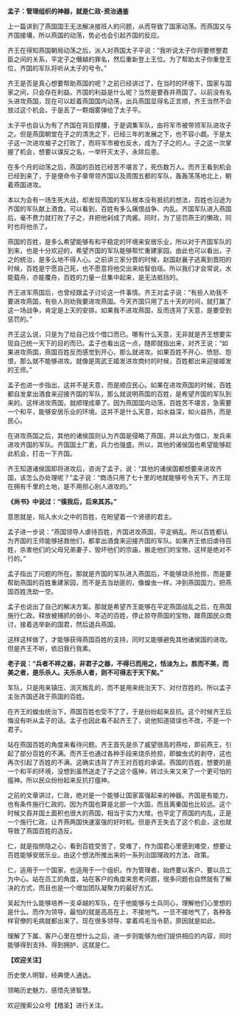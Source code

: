 **孟子：管理组织的神器，就是仁政-资治通鉴**

上一篇讲到了燕国国王无法解决接班人的问题，从而导致了国家动荡。而燕国又与齐国接壤，所以燕国的动荡，势必也会引起齐国的反应。

齐王在得知燕国朝局动荡之后，派人对燕国太子平说：“我听说太子你将要修整君臣之间的关系，平定子之僭越的罪名，然后重新登上王位。为了帮助太子你重登王位，齐国的军队将听从太子的号令。”

齐王是否是真心想要帮助燕国的呢？之前已经讲过了，在当时的环境下，国家与国家之间，只会存在利益。齐国的利益是什么呢？当然是要吞并燕国了。以前没有名头进攻燕国，现在可以趁着燕国国内动荡，出兵燕国显得名正言顺，齐王当然不会放过这个机会。于是丢了一颗烟雾弹给了太子平。

太子平也自认为有了齐国在背后撑腰，于是调集军队，由将军市被带领军队进攻子之。但是燕国朝堂在子之的清洗之下，已经三年的发展之下，也不容小觑。于是太子这一次进攻被子之打败了，而将军市被也反水，成为了子之的人。子之这一次掌握了机会，想要以谋反之名，一举歼灭太子，永除后患。

在多个月的动荡之后，燕国的百姓已经苦不堪言了，死伤数万人。而齐王看到机会已经到来了，于是便命令子章带领齐国以及周围五都的军队，轰轰荡荡地北上，朝着燕国进攻。

本以为会有一场生死大战，却发现燕国的军队根本没有抵抗的想法，百姓也沿途为齐国的军队献上酒食。可以看到，百姓有多么痛恨战争、内乱。齐国军队进入燕国后，毫不费力就打败了子之，并把他剁成了肉酱。同时，为了惩罚燕王的懒政，同时也将他杀了。

燕国的百姓，是多么希望能够有和平稳定的环境来安居乐业，所以对于齐国军队的到来，也是十分欢迎的，希望齐国的军队能够帮忙重建家园。由此也可以看出，子之的统治，是多么地不得人心。之前讲三家分晋的时候，赵国赵襄子逃离到晋阳的时候，百姓是宁愿自己死，也不愿意将他交出来给智伯瑶。所以我们才会常说，水能载舟，亦能覆舟，百姓的力量一旦集中起来，是无法抵挡的。

齐王进军燕国后，也曾经跟孟子讨论这一件事情。齐王对孟子说：“有些人劝我不要进攻燕国，有些人则劝我要进攻燕国。今天齐国只用了五十天的时间，就打赢了这一场战争，肯定是上天的安排。如果我不进攻燕国，反而违背了天意，是要受到惩罚的。”

齐王这么说，只是为了给自己找个借口而已。哪有什么天意，无非就是齐王想要实现自己统一天下的目的而已。孟子也看出这一点，随即就指出来，对齐王说：“如果进攻燕国，燕国百姓反而感觉到开心，那么就进攻。如果百姓不开心、愤怒、怨恨，那么就不能够进攻。就像是周武王姬发进攻商纣的时候，百姓都出来迎接姬发的王师。”

孟子也进一步指出，这并不是天意，而是顺应民心。如果在进攻燕国的时候，百姓都自发拿出酒食来迎接齐国的军队，那么就说明燕国的百姓，是希望齐国的军队到来的。这样进攻燕国，就顺理成章了。因为燕国国内动荡，百姓苦不堪言，急需要一个和平，能够安居乐业的环境。这并不是什么天意，如水益深，如火益热，而是民心。

在进攻燕国之后，其他的诸侯国则认为齐国是侵略了燕国，并以此为借口，发兵来进攻齐国的军队。齐国国土广袤，兵力也强盛。所以，其他的诸侯国也希望能够趁此机会，打击一下齐国。

齐王知道诸侯国即将进攻后，咨询了孟子，说：“其他的诸侯国都想要来进攻齐国，该怎么办处理呢？”孟子说：“商汤只用了七十里的地就能够号令天下。齐王现在拥有千里的土地，是不用担心别人进攻的。”

**《尚书》中说过：“徯我后，后来其苏。”**

意思就是，陷入水火之中的百姓，在盼望着一个贤德的君主。

孟子进一步说：“燕国领导人虐待百姓，齐国进攻燕国，平定祸乱。所以百姓都认为齐国的王师能够拯救他们，都拿出酒食来迎接齐国的军队。如果齐王依旧虐待百姓，杀害他们的父母兄弟妻子，毁坏他们的宗庙，搬走他们的宝物，这样是绝对不行的。”

孟子指出了问题的所在。那就是齐国的军队进入燕国后，不能够烧杀抢掠，而是要帮助燕国的百姓重建家园，而不是去当劫匪的，像蝗虫一样，冲到燕国国力，把燕国百姓洗劫一空。

孟子也说出了自己的解决方案。那就是希望齐王能够在平定燕国战乱之后，在燕国施行仁政。释放被捕抓的弱小、年迈的百姓，停止掠夺燕国的宝物，跟燕国民众商讨，接着选举新的国君，然后退兵燕国。

这样这样做了，才能够获得燕国百姓的支持，同时又能够避免其他诸侯国的进攻。但是齐王不听，依旧我行我素。

**老子说：“兵者不祥之器，非君子之器，不得已而用之，恬淡为上。胜而不美，而美之者，是乐杀人。夫乐杀人者，则不可得志于天下矣。”**

军队，只是用来镇压、消灭叛乱的，而不是用来统治天下、对付百姓的。所以孟子主张齐国还政于燕国的百姓。

在齐王的蝗虫统治下，燕国百姓也受不了了，于是纷纷起来反抗。这个时候齐王后悔没有听从孟子的话。孟子也因此看不起齐王了，说他知道错误也不改，不是一个君子。

站在燕国百姓的角度来看待问题。齐王首先是杀了威望很高的燕哙，即前燕王，引起了部分百姓的不满。而齐王也通过各种手段来烧杀抢掠，即蝗虫式的剥夺，这也再次引起了百姓的不满。这确实违背了齐王对百姓的承诺。燕国的百姓，想要的是一个和平的环境，没想到虽然送走了子之这个瘟神，转过头来又来了一个更可怕的瘟神。所以民众纷纷起来反抗打瘟神。

之前的文章讲过，仁政，绝对是一个能够让国家富强起来的神器。齐国是有能力，也有条件施行仁政的。因为齐国也算是北部一个大国，而且离秦国也比较远。这个时候又吞并国土面积也很大的燕国，相当于实力大增。也平定了燕国的内乱，正是一个施行仁政，让齐燕两国快速富强的好时机。但是齐王失去了这个机会，这也就导致了燕国百姓的造反。

仁，就是指恻隐之心，看到百姓受苦了，受难了，作为国君心里感到难受，想要让百姓能够安居乐业。由这个想法所推出来的一系列治国理政的方法、政策。

仁，适用于一个国家，也适用于一个组织。作为管理者，始终要以客户、要以员工为中心。站在员工的角度，站在客户的角度来思考问题，很多问题也自然就有了解决的方式，而且也是一个增加团队凝聚力的最好方式。

吴起为什么能够培养一支卓越的军队，在于他能够与士兵同心，理解他们心里想的是什么。而作为领导，最怕的就是高高在上，不接地气。一旦不接地气了，各种各样官僚的毛病就都出来了。现在很多领导，拿着鸡毛当令箭，原因就是如此。

理解了下属、客户心里在想什么之后，进一步则能够为他们提供相应的内容，同时能够得到支持、得到拥护，这就是仁。

**【欢迎关注】**

历史使人明智，经典使人通达。

领略历史魅力，感悟先贤智慧。

欢迎搜索公众号【稽圣】进行关注。